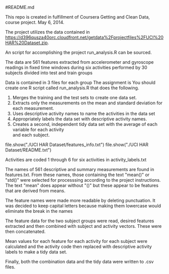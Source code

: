 #README.md

This repo is created in fulfillment of Coursera Getting and Clean Data, course project. May 6, 2014.  

The project utilizes the data contained in https://d396qusza40orc.cloudfront.net/getdata%2Fprojectfiles%2FUCI%20HAR%20Dataset.zip.

An script for accomplishing the project run_analysis.R can be sourced.

The data are 561 features extracted from accelerometer and gyroscope readings in fixed time windows during six activities performed by 30 subjects divided into test and train groups

Data is contained in 3 files for each group 
The assignment is
You should create one R script called run_analysis.R that does the following. 
 1. Merges the training and the test sets to create one data set.
 2. Extracts only the measurements on the mean and standard deviation for each measurement. 
 3. Uses descriptive activity names to name the activities in the data set
 4. Appropriately labels the data set with descriptive activity names. 
 5. Creates a second, independent tidy data set with the average of each variable for each activity     
    and each subject. 

file.show("./UCI HAR Dataset/features_info.txt")
file.show("./UCI HAR Dataset/README.txt")

Activities are coded 1 through 6 for six activities in activity_labels.txt

The names of 561 descriptive and summary measurements are found in features.txt.
From these names, those containing the text "mean()" or "std()" were selected for processsing
according to the project instructions.  The text "mean" does appear without "()" but these
appear to be features that are derived from means.

The feature names were made more readable by deleting punctuation. It was decided to
keep capital letters because making them lowercase would eliminate the break in the names

The feature data for the two subject groups were read, desired features extracted and then combined with subject and activity vectors.  These were then concatenated.

Mean values for each feature for each activity for each subject were calculated and the 
activity code then replaced with descriptive activity labels to make a tidy data set.

Finally, both the combination data and the tidy data were written to .csv files.
